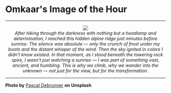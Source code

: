 # Omkaar's Image of the Hour

---

<div align="center">

<a href="https://unsplash.com/photos/dramatic-mountain-scene-at-a-vibrant-sunrise-mhVlYssLoWE">
  <img src="https://images.unsplash.com/photo-1752503650851-cbc3f8b00679?crop=entropy&cs=tinysrgb&fit=max&fm=jpg&ixid=M3w3NjA2Nzh8MHwxfHJhbmRvbXx8fHx8fHx8fDE3NTMyMDcyMDB8&ixlib=rb-4.1.0&q=80&w=1080" style="max-width:100%; height:auto;">
</a>

<br>
<i>After hiking through the darkness with nothing but a headlamp and determination, I reached this hidden alpine ridge just minutes before sunrise. The silence was absolute — only the crunch of frost under my boots and the distant whisper of the wind. Then the sky ignited in colors I didn’t know existed. In that moment, as I stood beneath the towering rock spire, I wasn’t just watching a sunrise — I was part of something vast, ancient, and humbling. This is why we climb, why we wander into the unknown — not just for the view, but for the transformation.</i>

</div>

---

**Photo by** [Pascal Debrunner](https://unsplash.com/@debrupas) **on Unsplash**
